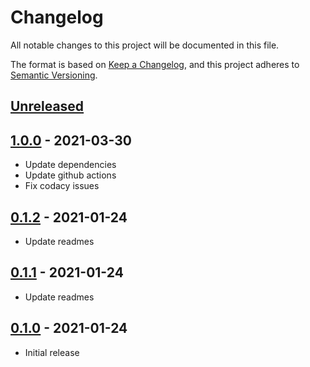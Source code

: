 # Changelog

All notable changes to this project will be documented in this file.

The format is based on [Keep a Changelog](https://keepachangelog.com/en/1.0.0/),
and this project adheres to [Semantic Versioning](https://semver.org/spec/v2.0.0.html).

## [Unreleased]

## [1.0.0] - 2021-03-30
- Update dependencies
- Update github actions
- Fix codacy issues

## [0.1.2] - 2021-01-24
- Update readmes

## [0.1.1] - 2021-01-24
- Update readmes

## [0.1.0] - 2021-01-24
- Initial release

[unreleased]: https://github.com/upsect/recoil/compare/v1.0.0...HEAD
[1.0.0]: https://github.com/upsect/recoil/compare/v0.1.2...v1.0.0
[0.1.2]: https://github.com/upsect/recoil/compare/v0.1.1...v0.1.2
[0.1.1]: https://github.com/upsect/recoil/compare/v0.1.0...v0.1.1
[0.1.0]: https://github.com/upsect/recoil/releases/tag/v0.1.0
